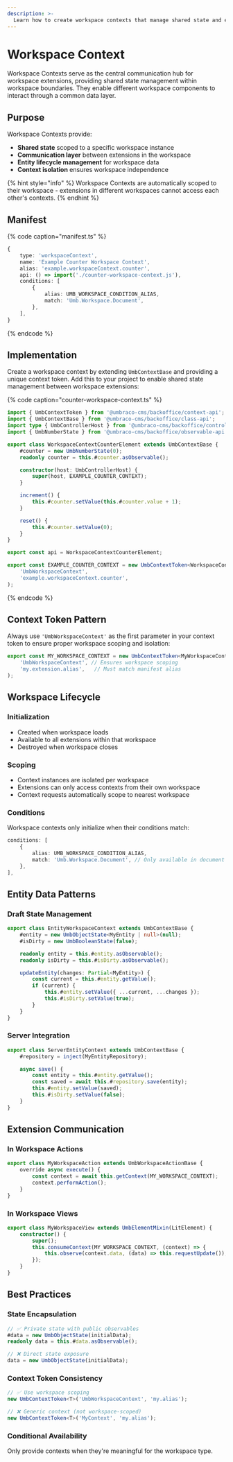 ```yaml
---
description: >-
  Learn how to create workspace contexts that manage shared state and enable communication between extensions in a workspace.
---
```


# Workspace Context

Workspace Contexts serve as the central communication hub for workspace extensions, providing shared state management within workspace boundaries. They enable different workspace components to interact through a common data layer.

## Purpose

Workspace Contexts provide:
- **Shared state** scoped to a specific workspace instance
- **Communication layer** between extensions in the workspace
- **Entity lifecycle management** for workspace data
- **Context isolation** ensures workspace independence

{% hint style="info" %}
Workspace Contexts are automatically scoped to their workspace - extensions in different workspaces cannot access each other's contexts.
{% endhint %}

## Manifest

{% code caption="manifest.ts" %}
```typescript
{
	type: 'workspaceContext',
	name: 'Example Counter Workspace Context',
	alias: 'example.workspaceContext.counter',
	api: () => import('./counter-workspace-context.js'),
	conditions: [
		{
			alias: UMB_WORKSPACE_CONDITION_ALIAS,
			match: 'Umb.Workspace.Document',
		},
	],
}
```
{% endcode %}

## Implementation

Create a workspace context by extending `UmbContextBase` and providing a unique context token. Add this to your project to enable shared state management between workspace extensions:

{% code caption="counter-workspace-context.ts" %}
```typescript
import { UmbContextToken } from '@umbraco-cms/backoffice/context-api';
import { UmbContextBase } from '@umbraco-cms/backoffice/class-api';
import type { UmbControllerHost } from '@umbraco-cms/backoffice/controller-api';
import { UmbNumberState } from '@umbraco-cms/backoffice/observable-api';

export class WorkspaceContextCounterElement extends UmbContextBase {
	#counter = new UmbNumberState(0);
	readonly counter = this.#counter.asObservable();

	constructor(host: UmbControllerHost) {
		super(host, EXAMPLE_COUNTER_CONTEXT);
	}

	increment() {
		this.#counter.setValue(this.#counter.value + 1);
	}

	reset() {
		this.#counter.setValue(0);
	}
}

export const api = WorkspaceContextCounterElement;

export const EXAMPLE_COUNTER_CONTEXT = new UmbContextToken<WorkspaceContextCounterElement>(
	'UmbWorkspaceContext',
	'example.workspaceContext.counter',
);
```
{% endcode %}

## Context Token Pattern

Always use `'UmbWorkspaceContext'` as the first parameter in your context token to ensure proper workspace scoping and isolation:

```typescript
export const MY_WORKSPACE_CONTEXT = new UmbContextToken<MyWorkspaceContext>(
	'UmbWorkspaceContext', // Ensures workspace scoping
	'my.extension.alias',   // Must match manifest alias
);
```

## Workspace Lifecycle

### Initialization
- Created when workspace loads
- Available to all extensions within that workspace
- Destroyed when workspace closes

### Scoping
- Context instances are isolated per workspace
- Extensions can only access contexts from their own workspace
- Context requests automatically scope to nearest workspace

### Conditions
Workspace contexts only initialize when their conditions match:

```typescript
conditions: [
	{
		alias: UMB_WORKSPACE_CONDITION_ALIAS,
		match: 'Umb.Workspace.Document', // Only available in document workspaces
	},
],
```

## Entity Data Patterns

### Draft State Management
```typescript
export class EntityWorkspaceContext extends UmbContextBase {
	#entity = new UmbObjectState<MyEntity | null>(null);
	#isDirty = new UmbBooleanState(false);

	readonly entity = this.#entity.asObservable();
	readonly isDirty = this.#isDirty.asObservable();

	updateEntity(changes: Partial<MyEntity>) {
		const current = this.#entity.getValue();
		if (current) {
			this.#entity.setValue({ ...current, ...changes });
			this.#isDirty.setValue(true);
		}
	}
}
```

### Server Integration
```typescript
export class ServerEntityContext extends UmbContextBase {
	#repository = inject(MyEntityRepository);

	async save() {
		const entity = this.#entity.getValue();
		const saved = await this.#repository.save(entity);
		this.#entity.setValue(saved);
		this.#isDirty.setValue(false);
	}
}
```

## Extension Communication

### In Workspace Actions
```typescript
export class MyWorkspaceAction extends UmbWorkspaceActionBase {
	override async execute() {
		const context = await this.getContext(MY_WORKSPACE_CONTEXT);
		context.performAction();
	}
}
```

### In Workspace Views
```typescript
export class MyWorkspaceView extends UmbElementMixin(LitElement) {
	constructor() {
		super();
		this.consumeContext(MY_WORKSPACE_CONTEXT, (context) => {
			this.observe(context.data, (data) => this.requestUpdate());
		});
	}
}
```

## Best Practices

### State Encapsulation
```typescript
// ✅ Private state with public observables
#data = new UmbObjectState(initialData);
readonly data = this.#data.asObservable();

// ❌ Direct state exposure
data = new UmbObjectState(initialData);
```

### Context Token Consistency
```typescript
// ✅ Use workspace scoping
new UmbContextToken<T>('UmbWorkspaceContext', 'my.alias');

// ❌ Generic context (not workspace-scoped)
new UmbContextToken<T>('MyContext', 'my.alias');
```

### Conditional Availability
Only provide contexts when they're meaningful for the workspace type.
